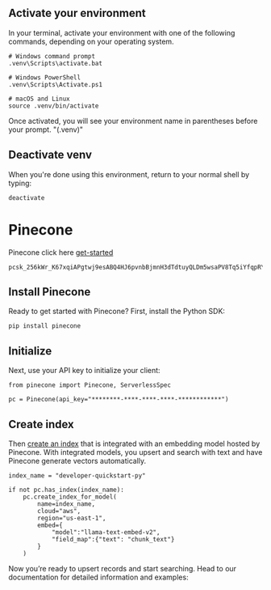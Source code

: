 
## Activate your environment
In your terminal, activate your environment with one of the following commands, depending on your operating system.
```
# Windows command prompt
.venv\Scripts\activate.bat

# Windows PowerShell
.venv\Scripts\Activate.ps1

# macOS and Linux
source .venv/bin/activate
```
Once activated, you will see your environment name in parentheses before your prompt. "(.venv)"


## Deactivate venv
When you're done using this environment, return to your normal shell by typing:
```
deactivate
```


# Pinecone
Pinecone click here [get-started](https://app.pinecone.io/organizations/-OTS4wLTKMvfhBhyA7SD/projects/c4ecfed8-ce2b-4c3f-aea2-e9cdfb2060e7/get-started/database)
```
pcsk_256kWr_K67xqiAPgtwj9esABQ4HJ6pvnbBjmnH3dTdtuyQLDm5wsaPV8Tq5iYfqpRY22XP
```
## Install Pinecone
Ready to get started with Pinecone? First, install the Python SDK:
```
pip install pinecone
```

## Initialize
Next, use your API key to initialize your client:
```
from pinecone import Pinecone, ServerlessSpec

pc = Pinecone(api_key="********-****-****-****-************")
```

## Create index
Then [create an index](https://docs.pinecone.io/guides/index-data/create-an-index) that is integrated with an embedding model hosted by Pinecone. With integrated models, you upsert and search with text and have Pinecone generate vectors automatically.

```
index_name = "developer-quickstart-py"

if not pc.has_index(index_name):
    pc.create_index_for_model(
        name=index_name,
        cloud="aws",
        region="us-east-1",
        embed={
            "model":"llama-text-embed-v2",
            "field_map":{"text": "chunk_text"}
        }
    )
```

Now you’re ready to upsert records and start searching. Head to our documentation for detailed information and examples: